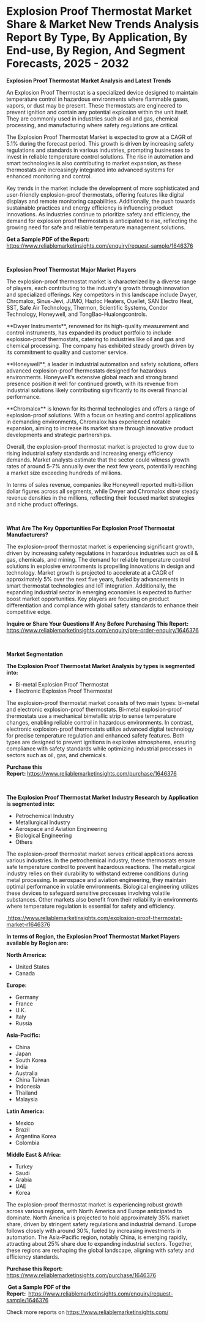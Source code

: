 <p><h1>Explosion Proof Thermostat Market Share & Market New Trends Analysis Report By Type, By Application, By End-use, By Region, And Segment Forecasts, 2025 - 2032</h1></p><p><strong>Explosion Proof Thermostat Market Analysis and Latest Trends</strong></p>
<p><p>An Explosion Proof Thermostat is a specialized device designed to maintain temperature control in hazardous environments where flammable gases, vapors, or dust may be present. These thermostats are engineered to prevent ignition and contain any potential explosion within the unit itself. They are commonly used in industries such as oil and gas, chemical processing, and manufacturing where safety regulations are critical.</p><p>The Explosion Proof Thermostat Market is expected to grow at a CAGR of 5.1% during the forecast period. This growth is driven by increasing safety regulations and standards in various industries, prompting businesses to invest in reliable temperature control solutions. The rise in automation and smart technologies is also contributing to market expansion, as these thermostats are increasingly integrated into advanced systems for enhanced monitoring and control.</p><p>Key trends in the market include the development of more sophisticated and user-friendly explosion-proof thermostats, offering features like digital displays and remote monitoring capabilities. Additionally, the push towards sustainable practices and energy efficiency is influencing product innovations. As industries continue to prioritize safety and efficiency, the demand for explosion proof thermostats is anticipated to rise, reflecting the growing need for safe and reliable temperature management solutions.</p></p>
<p><strong>Get a Sample PDF of the Report:&nbsp;</strong> <a href="https://www.reliablemarketinsights.com/enquiry/request-sample/1646376?utm_campaign=3540&utm_medium=2&utm_source=Github&utm_content=ia&utm_term=11042025&utm_id=explosion-proof-thermostat">https://www.reliablemarketinsights.com/enquiry/request-sample/1646376</a></p>
<p>&nbsp;</p>
<p><strong>Explosion Proof Thermostat Major Market Players</strong></p>
<p><p>The explosion-proof thermostat market is characterized by a diverse range of players, each contributing to the industry's growth through innovation and specialized offerings. Key competitors in this landscape include Dwyer, Chromalox, Sinus-Jevi, JUMO, Hazloc Heaters, Ouellet, SAN Electro Heat, SST, Safe Air Technology, Thermon, Scientific Systems, Condor Technology, Honeywell, and TongBao-Hualongcontrols.</p><p>**Dwyer Instruments**, renowned for its high-quality measurement and control instruments, has expanded its product portfolio to include explosion-proof thermostats, catering to industries like oil and gas and chemical processing. The company has exhibited steady growth driven by its commitment to quality and customer service.</p><p>**Honeywell**, a leader in industrial automation and safety solutions, offers advanced explosion-proof thermostats designed for hazardous environments. Honeywell's extensive global reach and strong brand presence position it well for continued growth, with its revenue from industrial solutions likely contributing significantly to its overall financial performance.</p><p>**Chromalox** is known for its thermal technologies and offers a range of explosion-proof solutions. With a focus on heating and control applications in demanding environments, Chromalox has experienced notable expansion, aiming to increase its market share through innovative product developments and strategic partnerships.</p><p>Overall, the explosion-proof thermostat market is projected to grow due to rising industrial safety standards and increasing energy efficiency demands. Market analysts estimate that the sector could witness growth rates of around 5-7% annually over the next few years, potentially reaching a market size exceeding hundreds of millions.</p><p>In terms of sales revenue, companies like Honeywell reported multi-billion dollar figures across all segments, while Dwyer and Chromalox show steady revenue densities in the millions, reflecting their focused market strategies and niche product offerings.</p></p>
<p>&nbsp;</p>
<p><strong>What Are The Key Opportunities For Explosion Proof Thermostat Manufacturers?</strong></p>
<p><p>The explosion-proof thermostat market is experiencing significant growth, driven by increasing safety regulations in hazardous industries such as oil & gas, chemicals, and mining. The demand for reliable temperature control solutions in explosive environments is propelling innovations in design and technology. Market growth is projected to accelerate at a CAGR of approximately 5% over the next five years, fueled by advancements in smart thermostat technologies and IoT integration. Additionally, the expanding industrial sector in emerging economies is expected to further boost market opportunities. Key players are focusing on product differentiation and compliance with global safety standards to enhance their competitive edge.</p></p>
<p><strong>Inquire or Share Your Questions If Any Before Purchasing This Report:</strong> <a href="https://www.reliablemarketinsights.com/enquiry/pre-order-enquiry/1646376?utm_campaign=3540&utm_medium=2&utm_source=Github&utm_content=ia&utm_term=11042025&utm_id=explosion-proof-thermostat">https://www.reliablemarketinsights.com/enquiry/pre-order-enquiry/1646376</a></p>
<p>&nbsp;</p>
<p><strong>Market Segmentation</strong></p>
<p><strong>The Explosion Proof Thermostat Market Analysis by types is segmented into:</strong></p>
<p><ul><li>Bi-metal Explosion Proof Thermostat</li><li>Electronic Explosion Proof Thermostat</li></ul></p>
<p><p>The explosion-proof thermostat market consists of two main types: bi-metal and electronic explosion-proof thermostats. Bi-metal explosion-proof thermostats use a mechanical bimetallic strip to sense temperature changes, enabling reliable control in hazardous environments. In contrast, electronic explosion-proof thermostats utilize advanced digital technology for precise temperature regulation and enhanced safety features. Both types are designed to prevent ignitions in explosive atmospheres, ensuring compliance with safety standards while optimizing industrial processes in sectors such as oil, gas, and chemicals.</p></p>
<p><strong>Purchase this Report:&nbsp;</strong><a href="https://www.reliablemarketinsights.com/purchase/1646376?utm_campaign=3540&utm_medium=2&utm_source=Github&utm_content=ia&utm_term=11042025&utm_id=explosion-proof-thermostat">https://www.reliablemarketinsights.com/purchase/1646376</a></p>
<p>&nbsp;</p>
<p><strong>The Explosion Proof Thermostat Market Industry Research by Application is segmented into:</strong></p>
<p><ul><li>Petrochemical Industry</li><li>Metallurgical Industry</li><li>Aerospace and Aviation Engineering</li><li>Biological Engineering</li><li>Others</li></ul></p>
<p><p>The explosion-proof thermostat market serves critical applications across various industries. In the petrochemical industry, these thermostats ensure safe temperature control to prevent hazardous reactions. The metallurgical industry relies on their durability to withstand extreme conditions during metal processing. In aerospace and aviation engineering, they maintain optimal performance in volatile environments. Biological engineering utilizes these devices to safeguard sensitive processes involving volatile substances. Other markets also benefit from their reliability in environments where temperature regulation is essential for safety and efficiency.</p></p>
<p><a href="https://www.reliablemarketinsights.com/explosion-proof-thermostat-market-r1646376?utm_campaign=3540&utm_medium=2&utm_source=Github&utm_content=ia&utm_term=11042025&utm_id=explosion-proof-thermostat">&nbsp;https://www.reliablemarketinsights.com/explosion-proof-thermostat-market-r1646376</a></p>
<p><strong>In terms of Region, the Explosion Proof Thermostat Market Players available by Region are:</strong></p>
<p>
    <p> <strong> North America: </strong>
        <ul>
            <li>United States</li>
            <li>Canada</li>
        </ul>
        </p> 
    <p> <strong> Europe: </strong>
        <ul>
            <li>Germany</li>
            <li>France</li>
            <li>U.K.</li>
            <li>Italy</li>
            <li>Russia</li>
        </ul>
        </p> 
    <p> <strong> Asia-Pacific: </strong>
        <ul>
            <li>China</li>
            <li>Japan</li>
            <li>South Korea</li>
            <li>India</li>
            <li>Australia</li>
            <li>China Taiwan</li>
            <li>Indonesia</li>
            <li>Thailand</li>
            <li>Malaysia</li>
        </ul>
        </p> 
    <p> <strong> Latin America: </strong>
        <ul>
            <li>Mexico</li>
            <li>Brazil</li>
            <li>Argentina Korea</li>
            <li>Colombia</li>
        </ul>
        </p> 
    <p> <strong> Middle East & Africa: </strong>
        <ul>
            <li>Turkey</li>
            <li>Saudi</li>
            <li>Arabia</li>
            <li>UAE</li>
            <li>Korea</li>
        </ul>
    </p>
    </p>
<p><p>The explosion-proof thermostat market is experiencing robust growth across various regions, with North America and Europe anticipated to dominate. North America is projected to hold approximately 35% market share, driven by stringent safety regulations and industrial demand. Europe follows closely with around 30%, fueled by increasing investments in automation. The Asia-Pacific region, notably China, is emerging rapidly, attracting about 25% share due to expanding industrial sectors. Together, these regions are reshaping the global landscape, aligning with safety and efficiency standards.</p></p>
<p><strong>Purchase this Report: </strong><a href="https://www.reliablemarketinsights.com/purchase/1646376?utm_campaign=3540&utm_medium=2&utm_source=Github&utm_content=ia&utm_term=11042025&utm_id=explosion-proof-thermostat">https://www.reliablemarketinsights.com/purchase/1646376</a></p>
<p>&nbsp;<strong>Get a Sample PDF of the Report:&nbsp;&nbsp;</strong><a href="https://www.reliablemarketinsights.com/enquiry/request-sample/1646376?utm_campaign=3540&utm_medium=2&utm_source=Github&utm_content=ia&utm_term=11042025&utm_id=explosion-proof-thermostat">https://www.reliablemarketinsights.com/enquiry/request-sample/1646376</a></p>
<p><strong></strong></p>
<p>Check more reports on <a href="https://www.reliablemarketinsights.com/?utm_campaign=3540&utm_medium=2&utm_source=Github&utm_content=ia&utm_term=11042025&utm_id=explosion-proof-thermostat">https://www.reliablemarketinsights.com/</a></p>